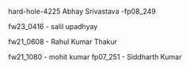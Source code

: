 hard-hole-4225
Abhay Srivastava -fp08_249

fw23_0416 - salil upadhyay

fw21_0608 - Rahul Kumar Thakur

fw21_1080 - mohit kumar
fp07_251 - Siddharth Kumar
